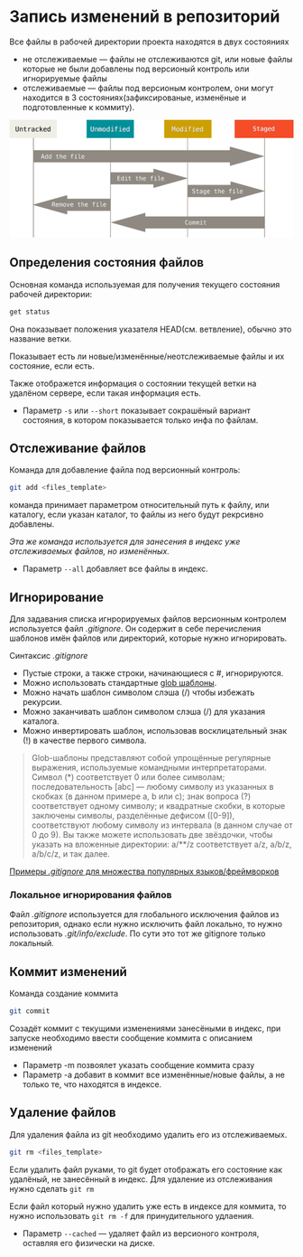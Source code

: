 # Запись изменений в репозиторий

Все файлы в рабочей директории проекта находятся в двух состояниях 

* не отслеживаемые — файлы не отслеживаются git, или новые файлы которые не были добавлены под версионый контроль или игнорируемые файлы
* отслеживаемые — файлы под версионым контролем, они могут находится в 3 состояниях(зафиксированые, изменёные и подготовленные к коммиту).

![Жизеннный цикл файлов](lifecycle.png)

## Определения состояния файлов

Основная команда используемая для получения текущего состояния рабочей директории:

```bash
get status 
```

Она показывает положения указателя HEAD(см. ветвление), обычно это название ветки.

Показывает есть ли новые/изменённые/неотслеживаемые файлы и их состояние, если есть.

Также отображется информация о состоянии текущей ветки на удалёном сервере, если такая информация есть.

* Параметр `-s` или `--short` показывает сокрашёный вариант состояния, в котором показывается только инфа по файлам.

## Отслеживание файлов

Команда для добавление файла под версионный контроль:

```bash
git add <files_template>
```

команда принимает параметром относительный путь к файлу, или каталогу, если указан каталог, то файлы из него будут рекрсивно добавлены.

*Эта же команда используется для занесения в индекс уже отслеживаемых файлов, но изменённых.*

* Параметр `--all` добавляет все файлы в индекс.

## Игнорирование

Для задавания списка игнрорируемых файлов версионным контролем используется файл _.gitignore_. Он содержит в себе перечисления шаблонов имён файлов или директорий, которые нужно игнорировать. 

Синтаксис _.gitignore_

* Пустые строки, а также строки, начинающиеся с #, игнорируются.
* Можно использовать стандартные [glob шаблоны](https://en.wikipedia.org/wiki/Glob_(programming)).
* Можно начать шаблон символом слэша (/) чтобы избежать рекурсии.
* Можно заканчивать шаблон символом слэша (/) для указания каталога.
* Можно инвертировать шаблон, использовав восклицательный знак (!) в качестве первого символа.

>Glob-шаблоны представляют собой упрощённые регулярные выражения, используемые командными интерпретаторами. Символ (*) соответствует 0 или более символам; последовательность [abc] — любому символу из указанных в скобках (в данном примере a, b или c); знак вопроса (?) соответствует одному символу; и квадратные скобки, в которые заключены символы, разделённые дефисом ([0-9]), соответствуют любому символу из интервала (в данном случае от 0 до 9). Вы также можете использовать две звёздочки, чтобы указать на вложенные директории: a/**/z соответствует a/z, a/b/z, a/b/c/z, и так далее.

[Примеры _.gitignore_ для множества популярных языков/фреймворков](https://github.com/github/gitignore)

### Локальное игнорирования файлов 

Файл _.gitignore_ используется для глобального исключения файлов из репозитория, однако если нужно исключить файл локально, то нужно использовать _.git/info/exclude_.
По сути это тот же gitignore только локальный.

## Коммит изменений

Команда создание коммита 

```bash
git commit
```

Созадёт коммит с текущими изменениями занесёными в индекс, при запуске необходимо ввести сообщение коммита с описанием изменений

* Параметр -m позвоялет указать сообщение коммита сразу
* Параметр -a добавит в коммит все изменённые/новые файлы, а не только те, что находятся в индексе.

## Удаление файлов

Для удаления файла из git необходимо удалить его из отслеживаемых.

```bash
git rm <files_template>
```

Если удалить файл руками, то git будет отображать его состояние как удалёный, не занесённый в индекс.
Для удаление из отслеживания нужно сделать `git rm`

Если файл который нужно удалить уже есть в индексе для коммита, то нужно использовать `git rm -f` для принудительного удлаения. 

* Параметр `--cached` — удаляет файл из версионого контроля, оставляя его физически на диске.
